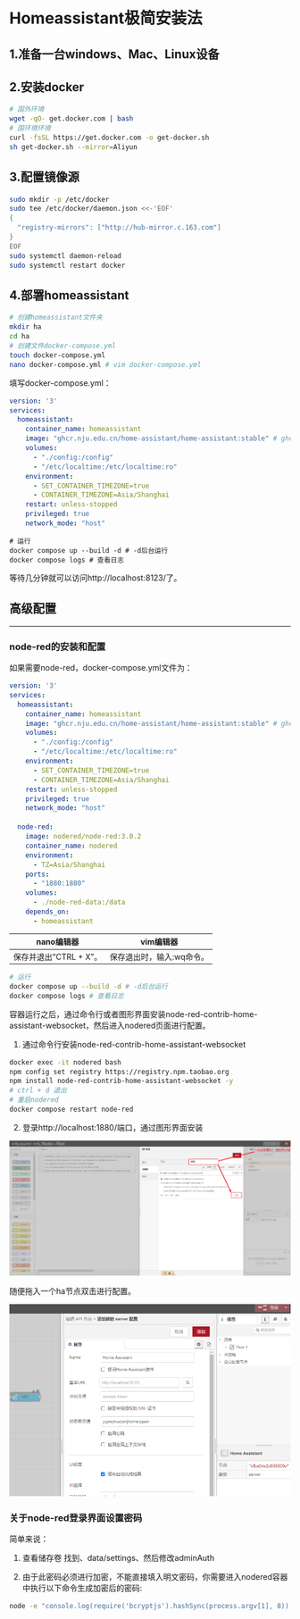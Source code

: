 # Homeassistant极简安装法

## 1.准备一台windows、Mac、Linux设备

## 2.安装docker

```bash
# 国外环境
wget -qO- get.docker.com | bash
# 国环境环境
curl -fsSL https://get.docker.com -o get-docker.sh
sh get-docker.sh --mirror=Aliyun
```

## 3.配置镜像源

```bash
sudo mkdir -p /etc/docker
sudo tee /etc/docker/daemon.json <<-'EOF'
{
  "registry-mirrors": ["http://hub-mirror.c.163.com"]
}
EOF
sudo systemctl daemon-reload
sudo systemctl restart docker
```

## 4.部署homeassistant

```bash
# 创建homeassistant文件夹
mkdir ha 
cd ha
# 创建文件docker-compose.yml
touch docker-compose.yml
nano docker-compose.yml # vim docker-compose.yml
```

填写docker-compose.yml：

```yaml
version: '3'
services:
  homeassistant:
    container_name: homeassistant
    image: "ghcr.nju.edu.cn/home-assistant/home-assistant:stable" # ghcr.io/home-assistant/home-assistant:stable
    volumes:
      - "./config:/config"
      - "/etc/localtime:/etc/localtime:ro"
    environment:
      - SET_CONTAINER_TIMEZONE=true
      - CONTAINER_TIMEZONE=Asia/Shanghai
    restart: unless-stopped
    privileged: true
    network_mode: "host"
```

```
# 运行
docker compose up --build -d # -d后台运行
docker compose logs # 查看日志
```

等待几分钟就可以访问http://localhost:8123/了。

## 高级配置 

---

### node-red的安装和配置

如果需要node-red，docker-compose.yml文件为：

```yaml
version: '3'
services:
  homeassistant:
    container_name: homeassistant
    image: "ghcr.nju.edu.cn/home-assistant/home-assistant:stable" # ghcr.io/home-assistant/home-assistant:stable
    volumes:
      - "./config:/config"
      - "/etc/localtime:/etc/localtime:ro"
    environment:
      - SET_CONTAINER_TIMEZONE=true
      - CONTAINER_TIMEZONE=Asia/Shanghai
    restart: unless-stopped
    privileged: true
    network_mode: "host"
  
  node-red:
    image: nodered/node-red:3.0.2
    container_name: nodered
    environment:
      - TZ=Asia/Shanghai
    ports:
      - "1880:1880"
    volumes:
      - ./node-red-data:/data
    depends_on:
      - homeassistant
```

| nano编辑器             | vim编辑器                 |
| ---------------------- | ------------------------- |
| 保存并退出“CTRL + X”。 | 保存退出时，输入:wq命令。 |

```bash
# 运行
docker compose up --build -d # -d后台运行
docker compose logs # 查看日志
```

容器运行之后，通过命令行或者图形界面安装node-red-contrib-home-assistant-websocket，然后进入nodered页面进行配置。

1. 通过命令行安装node-red-contrib-home-assistant-websocket

```bash
docker exec -it nodered bash
npm config set registry https://registry.npm.taobao.org 
npm install node-red-contrib-home-assistant-websocket -y
# ctrl + d 退出
# 重启nodered
docker compose restart node-red

```

2. 登录http://localhost:1880/端口，通过图形界面安装

![image-20230730165835211](assets/image-20230730165835211.png)

随便拖入一个ha节点双击进行配置。

![image-20230730170733567](assets/image-20230730170733567.png)

### 关于node-red登录界面设置密码

简单来说：

1. 查看储存卷 找到、data/settings、然后修改adminAuth

2. 由于此密码必须进行加密，不能直接填入明文密码，你需要进入nodered容器中执行以下命令生成加密后的密码:

```bash
node -e "console.log(require('bcryptjs').hashSync(process.argv[1], 8));" your-password-here
```